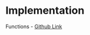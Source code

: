 # Implementation

Functions - [Github Link](https://github.com/grandeurkoe/100-days-of-code-the-complete-python-pro-bootcamp/tree/ba00fadeeb43b566281fc855119e2e5f6f9c96c6/day-006-python-functions-and-karel/functions)
